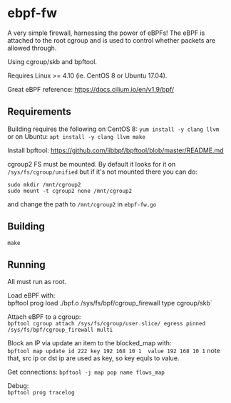 # ebpf-fw

A very simple firewall, harnessing the power of eBPFs! The eBPF is attached to the root cgroup and is used to control whether packets are allowed through.

Using cgroup/skb and bpftool.

Requires Linux >= 4.10 (ie. CentOS 8 or Ubuntu 17.04).

Great eBPF reference: <https://docs.cilium.io/en/v1.9/bpf/>


## Requirements

Building requires the following on CentOS 8:
`yum install -y clang llvm `  
or on Ubuntu:
`apt install -y clang llvm make`

Install bpftool: <https://github.com/libbpf/bpftool/blob/master/README.md>


cgroup2 FS must be mounted. By default it looks for it on `/sys/fs/cgroup/unified` but if it's not mounted there you can do:
```
sudo mkdir /mnt/cgroup2
sudo mount -t cgroup2 none /mnt/cgroup2
```
and change the path to `/mnt/cgroup2` in `ebpf-fw.go`


## Building

`make`


## Running

All must run as root.

Load eBPF with:  
 bpftool prog load ./bpf.o /sys/fs/bpf/cgroup_firewall type cgroup/skb`

Attach eBPF to a cgroup:  
`bpftool cgroup attach /sys/fs/cgroup/user.slice/ egress pinned /sys/fs/bpf/cgroup_firewall multi`

Block an IP via update an item to the blocked_map with:  
`bpftool map update id 222 key 192 168 10 1  value 192 168 10 1`
note that, src ip or dst ip are used as key, so key equls to value.

Get connections:
`bpftool -j map pop name flows_map`

Debug:  
`bpftool prog tracelog`
